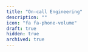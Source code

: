 ```yaml
---
title: "On-call Engineering"
description: ""
icon: "fa fa-phone-volume"
draft: true
hidden: true
archived: true
---
```


